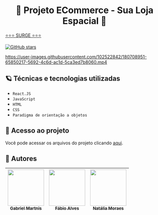 

<h1 align="center"> 🚀 Projeto ECommerce - Sua Loja Espacial 🚀 </h1>


[⭐⭐⭐ SURGE ⭐⭐⭐](responsible-button.surge.sh)

[![GitHub stars](https://img.shields.io/github/stars/future4code/Lammar-labe-commerce2?style=social)](https://github.com/future4code/Lammar-labe-commerce2/stargazers)

https://user-images.githubusercontent.com/102522842/180708951-65850217-5692-4c6d-ac1d-5ca3ed7b8060.mp4



## 🪐 Técnicas e tecnologias utilizadas

- ``React.JS``
- ``JavaScript``
- ``HTML``
- ``CSS``
- ``Paradigma de orientação a objetos``

## 📁 Acesso ao projeto
Você pode acessar os arquivos do projeto clicando [aqui](https://github.com/future4code/Lammar-labe-commerce2).


## 🤖 Autores


| [<img src="https://avatars.githubusercontent.com/u/102371962?v=4" width=115><br><sub>Gabriel Martnis</sub>](https://github.com/mmartinsgabriel) |  [<img src="https://avatars.githubusercontent.com/u/102332918?v=4" width=115><br><sub>Fábio Alves</sub>](https://github.com/fabinhoalves7) |   [<img src="https://avatars.githubusercontent.com/u/102522842?v=4" width=115><br><sub>Natália Moraes</sub>](https://github.com/enemynah) |
| :---: | :---: | :---: |



